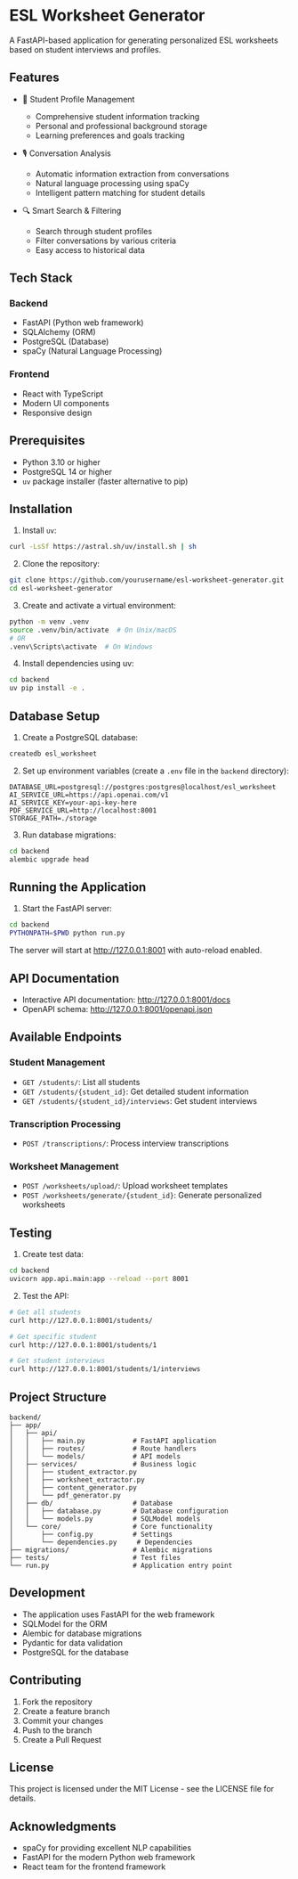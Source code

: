# ESL Worksheet Generator

A FastAPI-based application for generating personalized ESL worksheets based on student interviews and profiles.

## Features

- 👤 Student Profile Management
  - Comprehensive student information tracking
  - Personal and professional background storage
  - Learning preferences and goals tracking

- 🎙️ Conversation Analysis
  - Automatic information extraction from conversations
  - Natural language processing using spaCy
  - Intelligent pattern matching for student details

- 🔍 Smart Search & Filtering
  - Search through student profiles
  - Filter conversations by various criteria
  - Easy access to historical data

## Tech Stack

### Backend
- FastAPI (Python web framework)
- SQLAlchemy (ORM)
- PostgreSQL (Database)
- spaCy (Natural Language Processing)

### Frontend
- React with TypeScript
- Modern UI components
- Responsive design

## Prerequisites

- Python 3.10 or higher
- PostgreSQL 14 or higher
- `uv` package installer (faster alternative to pip)

## Installation

1. Install `uv`:
```bash
curl -LsSf https://astral.sh/uv/install.sh | sh
```

2. Clone the repository:
```bash
git clone https://github.com/yourusername/esl-worksheet-generator.git
cd esl-worksheet-generator
```

3. Create and activate a virtual environment:
```bash
python -m venv .venv
source .venv/bin/activate  # On Unix/macOS
# OR
.venv\Scripts\activate  # On Windows
```

4. Install dependencies using uv:
```bash
cd backend
uv pip install -e .
```

## Database Setup

1. Create a PostgreSQL database:
```bash
createdb esl_worksheet
```

2. Set up environment variables (create a `.env` file in the `backend` directory):
```env
DATABASE_URL=postgresql://postgres:postgres@localhost/esl_worksheet
AI_SERVICE_URL=https://api.openai.com/v1
AI_SERVICE_KEY=your-api-key-here
PDF_SERVICE_URL=http://localhost:8001
STORAGE_PATH=./storage
```

3. Run database migrations:
```bash
cd backend
alembic upgrade head
```

## Running the Application

1. Start the FastAPI server:
```bash
cd backend
PYTHONPATH=$PWD python run.py
```

The server will start at http://127.0.0.1:8001 with auto-reload enabled.

## API Documentation

- Interactive API documentation: http://127.0.0.1:8001/docs
- OpenAPI schema: http://127.0.0.1:8001/openapi.json

## Available Endpoints

### Student Management
- `GET /students/`: List all students
- `GET /students/{student_id}`: Get detailed student information
- `GET /students/{student_id}/interviews`: Get student interviews

### Transcription Processing
- `POST /transcriptions/`: Process interview transcriptions

### Worksheet Management
- `POST /worksheets/upload/`: Upload worksheet templates
- `POST /worksheets/generate/{student_id}`: Generate personalized worksheets

## Testing

1. Create test data:
```bash
cd backend
uvicorn app.api.main:app --reload --port 8001
```

2. Test the API:
```bash
# Get all students
curl http://127.0.0.1:8001/students/

# Get specific student
curl http://127.0.0.1:8001/students/1

# Get student interviews
curl http://127.0.0.1:8001/students/1/interviews
```

## Project Structure

```
backend/
├── app/
│   ├── api/
│   │   ├── main.py            # FastAPI application
│   │   ├── routes/            # Route handlers
│   │   └── models/            # API models
│   ├── services/              # Business logic
│   │   ├── student_extractor.py
│   │   ├── worksheet_extractor.py
│   │   ├── content_generator.py
│   │   └── pdf_generator.py
│   ├── db/                    # Database
│   │   ├── database.py        # Database configuration
│   │   └── models.py          # SQLModel models
│   └── core/                  # Core functionality
│       ├── config.py          # Settings
│       └── dependencies.py     # Dependencies
├── migrations/                # Alembic migrations
├── tests/                     # Test files
└── run.py                     # Application entry point
```

## Development

- The application uses FastAPI for the web framework
- SQLModel for the ORM
- Alembic for database migrations
- Pydantic for data validation
- PostgreSQL for the database

## Contributing

1. Fork the repository
2. Create a feature branch
3. Commit your changes
4. Push to the branch
5. Create a Pull Request

## License

This project is licensed under the MIT License - see the LICENSE file for details.

## Acknowledgments

- spaCy for providing excellent NLP capabilities
- FastAPI for the modern Python web framework
- React team for the frontend framework
